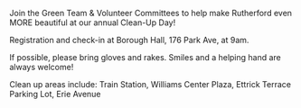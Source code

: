 Join the Green Team & Volunteer Committees to help make Rutherford even MORE beautiful at our annual Clean-Up Day!

Registration and check-in at Borough Hall, 176 Park Ave, at 9am.

If possible, please bring gloves and rakes.  Smiles and a helping hand are always welcome!

Clean up areas include: Train Station, Williams Center Plaza, Ettrick Terrace Parking Lot, Erie Avenue
